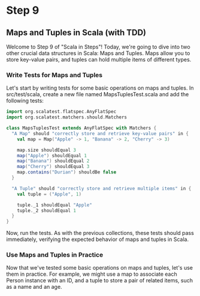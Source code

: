 # Step 9
## Maps and Tuples in Scala (with TDD)
Welcome to Step 9 of "Scala in Steps"! Today, we're going to dive into two other crucial data structures in Scala: Maps and Tuples. Maps allow you to store key-value pairs, and tuples can hold multiple items of different types.
### Write Tests for Maps and Tuples
Let's start by writing tests for some basic operations on maps and tuples. In src/test/scala, create a new file named MapsTuplesTest.scala and add the following tests:
```scala
import org.scalatest.flatspec.AnyFlatSpec
import org.scalatest.matchers.should.Matchers

class MapsTuplesTest extends AnyFlatSpec with Matchers {
  "A Map" should "correctly store and retrieve key-value pairs" in {
    val map = Map("Apple" -> 1, "Banana" -> 2, "Cherry" -> 3)

    map.size shouldEqual 3
    map("Apple") shouldEqual 1
    map("Banana") shouldEqual 2
    map("Cherry") shouldEqual 3
    map.contains("Durian") shouldBe false
  }

  "A Tuple" should "correctly store and retrieve multiple items" in {
    val tuple = ("Apple", 1)

    tuple._1 shouldEqual "Apple"
    tuple._2 shouldEqual 1
  }
}
```
Now, run the tests. As with the previous collections, these tests should pass immediately, verifying the expected behavior of maps and tuples in Scala.
### Use Maps and Tuples in Practice
Now that we've tested some basic operations on maps and tuples, let's use them in practice. For example, we might use a map to associate each Person instance with an ID, and a tuple to store a pair of related items, such as a name and an age.